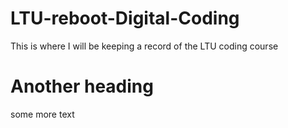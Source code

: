 # LTU-reboot-Digital-Coding
This is where I will be keeping a record of the LTU coding course

# Another heading
some more text
